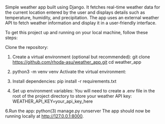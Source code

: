 Simple weather app built using Django. 
It fetches real-time weather data for the current location entered by the user and displays details such as temperature, humidity, and precipitation. 
The app uses an external weather API to fetch weather information and display it in a user-friendly interface.

To get this project up and running on your local machine, follow these steps:

Clone the repository:

1. Create a virtual environment (optional but recommended):
git clone https://github.com/rhoda-asu/weather_app.git
cd weather_app

3. python3 -m venv venv
Activate the virtual environment:

4. Install dependencies:
pip install -r requirements.txt

5. Set up environment variables: You will need to create a .env file in the root of the project directory to store your weather API key:
WEATHER_API_KEY=your_api_key_here

6.Run the app:
python(3) manage.py runserver
The app should now be running locally at http://127.0.0.1:8000.
